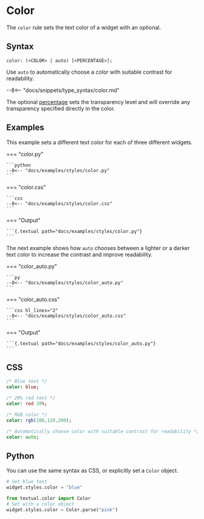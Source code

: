 # Color

The `color` rule sets the text color of a widget with an optional.

## Syntax

```
color: (<COLOR> | auto) [<PERCENTAGE>];
```

Use `auto` to automatically choose a color with suitable contrast for readability.

--8<-- "docs/snippets/type_syntax/color.md"

The optional [percentage](./css_units/percentage.md) sets the transparency level and will override any transparency specified directly in the color.

## Examples

This example sets a different text color for each of three different widgets.

=== "color.py"

    ```python
    --8<-- "docs/examples/styles/color.py"
    ```

=== "color.css"

    ```css
    --8<-- "docs/examples/styles/color.css"
    ```

=== "Output"

    ```{.textual path="docs/examples/styles/color.py"}
    ```

The next example shows how `auto` chooses between a lighter or a darker text color to increase the contrast and improve readability.

=== "color_auto.py"

    ```py
    --8<-- "docs/examples/styles/color_auto.py"
    ```

=== "color_auto.css"

    ```css hl_lines="2"
    --8<-- "docs/examples/styles/color_auto.css"
    ```

=== "Output"

    ```{.textual path="docs/examples/styles/color_auto.py"}
    ```

## CSS

```sass
/* Blue text */
color: blue;

/* 20% red text */
color: red 20%;

/* RGB color */
color: rgb(100,120,200);

/* Automatically choose color with suitable contrast for readability */
color: auto;
```

## Python

You can use the same syntax as CSS, or explicitly set a `Color` object.

```python
# Set blue text
widget.styles.color = "blue"

from textual.color import Color
# Set with a color object
widget.styles.color = Color.parse("pink")
```
